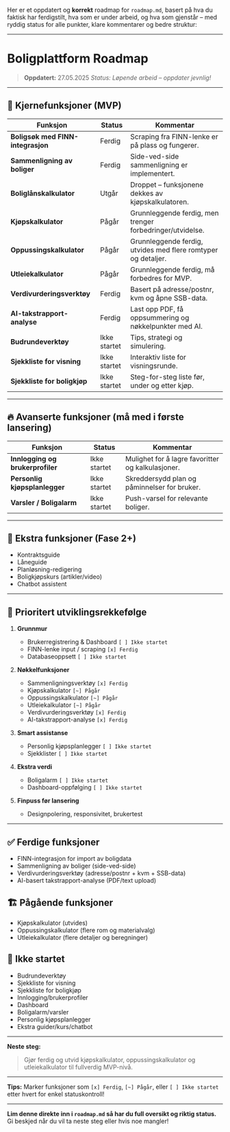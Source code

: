 Her er et oppdatert og **korrekt** roadmap for `roadmap.md`, basert på hva du faktisk har ferdigstilt, hva som er under arbeid, og hva som gjenstår – med ryddig status for alle punkter, klare kommentarer og bedre struktur:

---

# Boligplattform Roadmap

> **Oppdatert:** 27.05.2025
> *Status: Løpende arbeid – oppdater jevnlig!*

---

## 🚀 Kjernefunksjoner (MVP)

| Funksjon                          | Status       | Kommentar                                                     |
| --------------------------------- | ------------ | ------------------------------------------------------------- |
| **Boligsøk med FINN-integrasjon** | Ferdig       | Scraping fra FINN-lenke er på plass og fungerer.              |
| **Sammenligning av boliger**      | Ferdig       | Side-ved-side sammenligning er implementert.                  |
| **Boliglånskalkulator**           | Utgår        | Droppet – funksjonene dekkes av kjøpskalkulatoren.            |
| **Kjøpskalkulator**               | Pågår        | Grunnleggende ferdig, men trenger forbedringer/utvidelse.     |
| **Oppussingskalkulator**          | Pågår        | Grunnleggende ferdig, utvides med flere romtyper og detaljer. |
| **Utleiekalkulator**              | Pågår        | Grunnleggende ferdig, må forbedres for MVP.                   |
| **Verdivurderingsverktøy**        | Ferdig       | Basert på adresse/postnr, kvm og åpne SSB-data.               |
| **AI-takstrapport-analyse**       | Ferdig       | Last opp PDF, få oppsummering og nøkkelpunkter med AI.        |
| **Budrundeverktøy**               | Ikke startet | Tips, strategi og simulering.                                 |
| **Sjekkliste for visning**        | Ikke startet | Interaktiv liste for visningsrunde.                           |
| **Sjekkliste for boligkjøp**      | Ikke startet | Steg-for-steg liste før, under og etter kjøp.                 |

---

## 🔥 Avanserte funksjoner (må med i første lansering)

| Funksjon                         | Status       | Kommentar                                         |
| -------------------------------- | ------------ | ------------------------------------------------- |
| **Innlogging og brukerprofiler** | Ikke startet | Mulighet for å lagre favoritter og kalkulasjoner. |
| **Personlig kjøpsplanlegger**    | Ikke startet | Skreddersydd plan og påminnelser for bruker.      |
| **Varsler / Boligalarm**         | Ikke startet | Push-varsel for relevante boliger.                |

---

## 🧩 Ekstra funksjoner (Fase 2+)

* Kontraktsguide
* Låneguide
* Planløsning-redigering
* Boligkjøpskurs (artikler/video)
* Chatbot assistent

---

## 🎯 **Prioritert utviklingsrekkefølge**

1. **Grunnmur**

   * Brukerregistrering & Dashboard `[ ] Ikke startet`
   * FINN-lenke input / scraping `[x] Ferdig`
   * Databaseoppsett `[ ] Ikke startet`
2. **Nøkkelfunksjoner**

   * Sammenligningsverktøy `[x] Ferdig`
   * Kjøpskalkulator `[~] Pågår`
   * Oppussingskalkulator `[~] Pågår`
   * Utleiekalkulator `[~] Pågår`
   * Verdivurderingsverktøy `[x] Ferdig`
   * AI-takstrapport-analyse `[x] Ferdig`
3. **Smart assistanse**

   * Personlig kjøpsplanlegger `[ ] Ikke startet`
   * Sjekklister `[ ] Ikke startet`
4. **Ekstra verdi**

   * Boligalarm `[ ] Ikke startet`
   * Dashboard-oppfølging `[ ] Ikke startet`
5. **Finpuss før lansering**

   * Designpolering, responsivitet, brukertest

---

## ✅ **Ferdige funksjoner**

* FINN-integrasjon for import av boligdata
* Sammenligning av boliger (side-ved-side)
* Verdivurderingsverktøy (adresse/postnr + kvm + SSB-data)
* AI-basert takstrapport-analyse (PDF/text upload)

## 🏗️ **Pågående funksjoner**

* Kjøpskalkulator (utvides)
* Oppussingskalkulator (flere rom og materialvalg)
* Utleiekalkulator (flere detaljer og beregninger)

## 🚩 **Ikke startet**

* Budrundeverktøy
* Sjekkliste for visning
* Sjekkliste for boligkjøp
* Innlogging/brukerprofiler
* Dashboard
* Boligalarm/varsler
* Personlig kjøpsplanlegger
* Ekstra guider/kurs/chatbot

---

**Neste steg:**

> Gjør ferdig og utvid kjøpskalkulator, oppussingskalkulator og utleiekalkulator til fullverdig MVP-nivå.

---

**Tips:**
Marker funksjoner som `[x] Ferdig`, `[~] Pågår`, eller `[ ] Ikke startet` etter hvert for enkel statuskontroll!

---

**Lim denne direkte inn i `roadmap.md` så har du full oversikt og riktig status.**
Gi beskjed når du vil ta neste steg eller hvis noe mangler!
